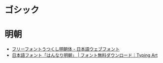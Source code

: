 
# ゴシック

# 明朝
- [フリーフォントうつくし明朝体 - 日本語ウェブフォント](https://www.flopdesign.com/freefont/utsukushi-mincho-font.html)
- [日本語フォント「はんなり明朝」 | フォント無料ダウンロード｜Typing Art](https://typingart.net/?p=44)
